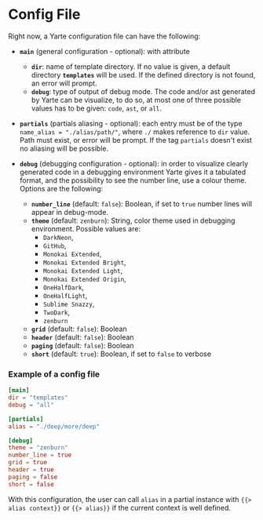 # Config File

Right now, a Yarte configuration file can have the following:

- **`main`** (general configuration - optional): with attribute
  - **`dir`**: name of template directory. If no value is given, a default directory
**`templates`** will be used. If the defined directory is not found, an error
will prompt.
  - **`debug`**: type of output of debug mode. The code and/or  ast generated by  Yarte
can be visualize, to do so, at most one of three possible values has to be given:
`code`, `ast`, or `all`.

- **`partials`** (partials aliasing - optional): each entry must be of the type
`name_alias = "./alias/path/"`, where `./` makes reference to `dir` value. Path
must exist, or error will be prompt. If the tag `partials` doesn't exist no aliasing
will be possible.

- **`debug`** (debugging configuration - optional): in order to visualize clearly generated code
in a debugging environment Yarte gives it a tabulated format, and the possibility
to see the number line, use a colour theme. Options are the following:

  - **`number_line`** (default:  `false`): Boolean, if set to `true` number lines will appear
in debug-mode.
  - **`theme`** (default: `zenburn`): String, color theme used in debugging environment.
Possible values are:
    - `DarkNeon`,
    - `GitHub`,
    - `Monokai Extended`,
    - `Monokai Extended Bright`,
    - `Monokai Extended Light`,
    - `Monokai Extended Origin`,
    - `OneHalfDark`,
    - `OneHalfLight`,
    - `Sublime Snazzy`,
    - `TwoDark`,
    - `zenburn`
  - **`grid`** (default:  `false`): Boolean
  - **`header`** (default:  `false`): Boolean
  - **`paging`** (default:  `false`): Boolean
  - **`short`** (default:  `true`): Boolean, if set to `false` to verbose

### Example of a config file
```toml
[main]
dir = "templates"
debug = "all"

[partials]
alias = "./deep/more/deep"

[debug]
theme = "zenburn"
number_line = true
grid = true
header = true
paging = false
short = false
```

With this configuration, the user can call `alias` in a partial instance with
`{{> alias context}}` or `{{> alias}}` if the current context is well defined.
